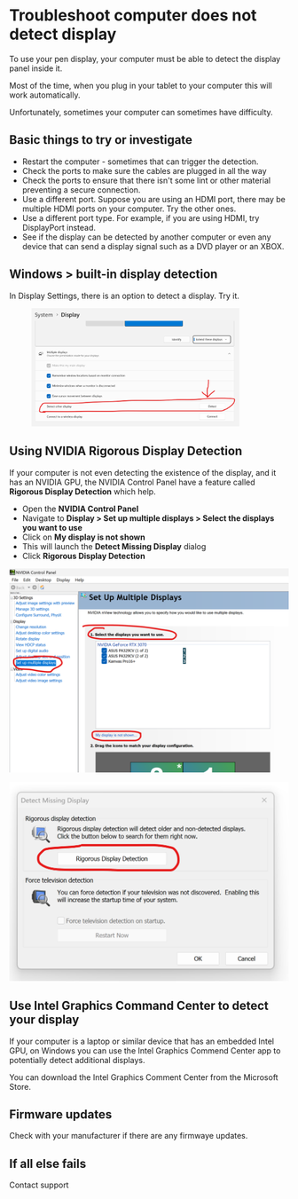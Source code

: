 # Troubleshoot computer does not detect display

To use your pen display, your computer must be able to detect the display panel inside it.

Most of the time, when you plug in your tablet to your computer this will work automatically.

Unfortunately, sometimes your computer can sometimes have difficulty.

## Basic things to try or investigate

* Restart the computer - sometimes that can trigger the detection.
* Check the ports to make sure the cables are plugged in all the way
* Check the ports to ensure that there isn't some lint or other material preventing a secure connection.
* Use a different port. Suppose you are using an HDMI port, there may be multiple HDMI ports on your computer. Try the other ones.
* Use a different port type. For example, if you are using HDMI, try DisplayPort instead.
* See if the display can be detected by another computer or even any device that can send a display signal such as a DVD player or an XBOX.&#x20;

## Windows > built-in display detection

&#x20;In Display Settings, there is an option to detect a display. Try it.

<div align="left">

<figure><img src="../.gitbook/assets/image (399).png" alt="" width="375"><figcaption></figcaption></figure>

</div>

## Using NVIDIA Rigorous Display Detection

If your computer is not even detecting the existence of the display, and it has an NVIDIA GPU, the NVIDIA Control Panel have a feature called **Rigorous Display Detection** which help.

* Open the **NVIDIA Control Panel**
* Navigate to **Display > Set up multiple displays >  Select the displays you want to use**&#x20;
* Click on **My display is not shown**&#x20;
* This will launch the **Detect Missing Display** dialog
* Click **Rigorous Display Detection**



![](<../.gitbook/assets/image (319).png>)



![](<../.gitbook/assets/image (32).png>)

## Use Intel Graphics Command Center to detect your display

If your computer is a laptop or similar device that has an embedded Intel GPU, on Windows you can use the Intel Graphics Commend Center app to potentially detect additional displays.

You can download the Intel Graphics Comment Center from the Microsoft Store.



## Firmware updates

Check with your manufacturer if there are any firmwaye updates.

## If all else fails

Contact support

